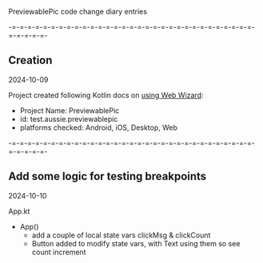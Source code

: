 PreviewablePic code change diary entries

-=-=-=-=-=-=-=-=-=-=-=-=-=-=-=-=-=-=-=-=-=-=-=-=-=-=-=-=-=-=-=-=-=-=-=-=-
## Creation
2024-10-09

Project created following Kotlin docs on [using Web Wizard][k1]:
- Project Name: PreviewablePic
- id: test.aussie.previewablepic
- platforms checked: Android, iOS, Desktop, Web

[k1]: https://www.jetbrains.com/help/kotlin-multiplatform-dev/compose-multiplatform-create-first-app.html#create-a-project-using-the-wizard



-=-=-=-=-=-=-=-=-=-=-=-=-=-=-=-=-=-=-=-=-=-=-=-=-=-=-=-=-=-=-=-=-=-=-=-=-
## Add some logic for testing breakpoints
2024-10-10

App.kt
- App()
  - add a couple of local state vars clickMsg & clickCount
  - Button added to modify state vars, with Text using them so see count increment
